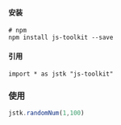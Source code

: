 ### 
#### 安装
```
# npm
npm install js-toolkit --save

```
#### 引用
```
import * as jstk "js-toolkit"

```
### 使用
```js
jstk.randomNum(1,100)

```
